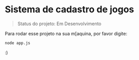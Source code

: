 # Sistema de cadastro de jogos
> Status do projeto: Em Desenvolvimento

Para rodar esse projeto na sua m[aquina, por favor digite:

```
node app.js
```

:)
